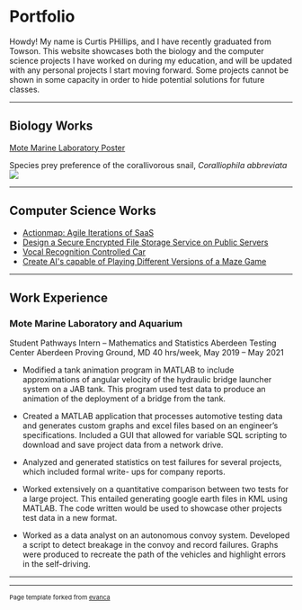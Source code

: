 # Portfolio

Howdy! My name is Curtis PHillips, and I have recently graduated from Towson. This website showcases both the biology and the computer science projects I have worked on during my education, and will be updated with any personal projects I start moving forward. Some projects cannot be shown in some capacity in order to hide potential solutions for future classes.

---

## Biology Works

[Mote Marine Laboratory Poster](https://imgur.com/xQoTsk2)

Species prey preference of the corallivorous snail, _Coralliophila abbreviata_
<img src="images/MOTE.jpg?raw=true"/>

---

## Computer Science Works

- [Actionmap: Agile Iterations of SaaS](./agile_page)
- [Design a Secure Encrypted File Storage Service on Public Servers](./enc_page)
- [Vocal Recognition Controlled Car](./car_page)
- [Create AI's capable of Playing Different Versions of a Maze Game](./ai_page)

---

## Work Experience

### Mote Marine Laboratory and Aquarium

Student Pathways Intern – Mathematics and Statistics
Aberdeen Testing Center
Aberdeen Proving Ground, MD
40 hrs/week, May 2019 – May 2021
- Modified a tank animation program in MATLAB to include approximations of angular velocity of the
hydraulic bridge launcher system on a JAB tank. This program used test data to produce an animation
of the deployment of a bridge from the tank.
- Created a MATLAB application that processes automotive testing data and generates custom graphs
and excel files based on an engineer’s specifications. Included a GUI that allowed for variable SQL
scripting to download and save project data from a network drive.

- Analyzed and generated statistics on test failures for several projects, which included formal write-
ups for company reports.

- Worked extensively on a quantitative comparison between two tests for a large project. This entailed
generating google earth files in KML using MATLAB. The code written would be used to showcase
other projects test data in a new format.
- Worked as a data analyst on an autonomous convoy system. Developed a script to detect breakage in
the convoy and record failures. Graphs were produced to recreate the path of the vehicles and
highlight errors in the self-driving.

---




---
<p style="font-size:11px">Page template forked from <a href="https://github.com/evanca/quick-portfolio">evanca</a></p>
<!-- Remove above link if you don't want to attibute -->
